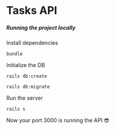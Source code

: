 # Tasks API

##### Running the project locally

Install dependencies
```
bundle
```

Initialize the DB

```
rails db:create
```

```
rails db:migrate
```

Run the server

```
rails s
```

Now your port 3000 is running the API 😎

